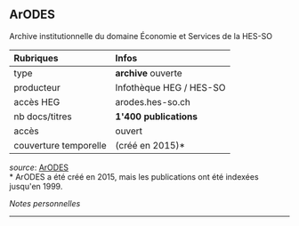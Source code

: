 ## ArODES
Archive institutionnelle du domaine Économie et Services de la HES-SO

| Rubriques | Infos |
| :-------- | :---- |
| type | **archive** ouverte |
| producteur | Infothèque HEG / HES-SO |
| accès HEG | arodes.hes-so.ch |
| nb docs/titres | **1'400 publications** |
| accès | ouvert |
| couverture temporelle | (créé en 2015)\* |

*source*: [ArODES](http://arodes.hes-so.ch/)   
\* ArODES a été créé en 2015, mais les publications ont été indexées jusqu'en 1999.

*Notes personnelles*

---

